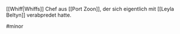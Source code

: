 [[Whiff|Whiffs]] Chef aus [[Port Zoon]], der sich eigentlich mit [[Leyla Beltyn]] verabpredet hatte. 

#minor 